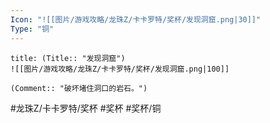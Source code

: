 ```yaml
---
Icon: "![[图片/游戏攻略/龙珠Z/卡卡罗特/奖杯/发现洞窟.png|30]]"
Type: "铜"
---
```

```ad-common-bronze-trophy
title: (Title:: "发现洞窟")
![[图片/游戏攻略/龙珠Z/卡卡罗特/奖杯/发现洞窟.png|100]]

(Comment:: "破坏堵住洞口的岩石。")
```

#龙珠Z/卡卡罗特/奖杯 #奖杯 #奖杯/铜
